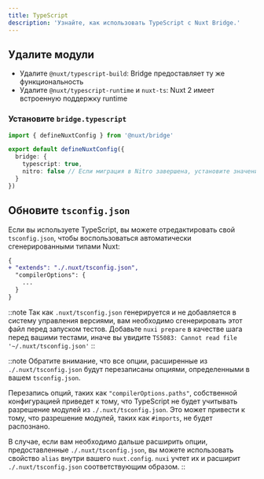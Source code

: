 ```yaml
---
title: TypeScript
description: 'Узнайте, как использовать TypeScript с Nuxt Bridge.'
---
```


## Удалите модули

- Удалите `@nuxt/typescript-build`: Bridge предоставляет ту же функциональность
- Удалите `@nuxt/typescript-runtime` и `nuxt-ts`: Nuxt 2 имеет встроенную поддержку runtime

### Установите `bridge.typescript`

```ts
import { defineNuxtConfig } from '@nuxt/bridge'

export default defineNuxtConfig({
  bridge: {
    typescript: true,
    nitro: false // Если миграция в Nitro завершена, установите значение true
  }
})
```

## Обновите `tsconfig.json`

Если вы используете TypeScript, вы можете отредактировать свой `tsconfig.json`, чтобы воспользоваться автоматически сгенерированными типами Nuxt:

```diff [tsconfig.json]
{
+ "extends": "./.nuxt/tsconfig.json",
  "compilerOptions": {
    ...
  }
}
```

::note
Так как `.nuxt/tsconfig.json` генерируется и не добавляется в систему управления версиями, вам необходимо сгенерировать этот файл перед запуском тестов. Добавьте `nuxi prepare` в качестве шага перед вашими тестами, иначе вы увидите `TS5083: Cannot read file '~/.nuxt/tsconfig.json'`
::

::note
Обратите внимание, что все опции, расширенные из `./.nuxt/tsconfig.json` будут перезаписаны опциями, определенными в вашем `tsconfig.json`.

Перезапись опций, таких как `"compilerOptions.paths"`, собственной конфигурацией приведет к тому, что TypeScript не будет учитывать разрешение модулей из `./.nuxt/tsconfig.json`. Это может привести к тому, что разрешение модулей, таких как `#imports`, не будет распознано.

В случае, если вам необходимо дальше расширить опции, предоставленные `./.nuxt/tsconfig.json`, вы можете использовать свойство `alias` внутри вашего `nuxt.config`. `nuxi` учтет их и расширит `./.nuxt/tsconfig.json` соответствующим образом.
::

